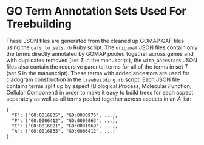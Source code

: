 # GO Term Annotation Sets Used For Treebuilding
These JSON files are generated from the cleaned up GOMAP GAF files using the `gafs_to_sets.rb` Ruby script.
The `original` JSON files contain only the terms directly annotated by GOMAP pooled together across genes and with duplicates removed (set _T_ in the manuscript), the `with_ancestors` JSON files also contain the recursive parental terms for all of the terms in set _T_ (set _S_ in the manuscript).
These terms with added ancestors are used for cladogram construction in the `treebuilding.rb` script.
Each JSON file contains terms split up by aspect (Biological *P*rocess, Molecular *F*unction, Cellular *C*omponent) in order to make it easy to build trees for each aspect separately as well as all terms pooled together across aspects in an *A* list:

```
{
  "F": ["GO:0016835", "GO:0030976", ...],
  "P": ["GO:0006412", "GO:0009063", ...],
  "C": ["GO:0016021", "GO:0031969", ...],
  "A": ["GO:0016835", "GO:0006412", ...]
}
```
